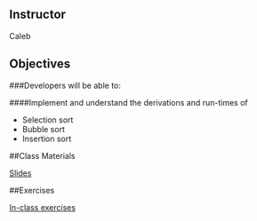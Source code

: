 ## Instructor
Caleb

## Objectives

###Developers will be able to:

####Implement and understand the derivations and run-times of

* Selection sort
* Bubble sort
* Insertion sort

##Class Materials

[Slides](https://docs.google.com/presentation/d/16UT0lm_X5VPzCST32L6UdMjaEhTr4SxbdwTvZbYLBFs/edit)

##Exercises

[In-class exercises](https://docs.google.com/document/d/1Ewa-zzw9wdTNidgjJqUEVMMldpf47-mBdUvaD9MM6-k/edit#heading=h.bidr5yoqapqd)
